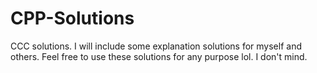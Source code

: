 # CPP-Solutions

CCC solutions. I will include some explanation solutions for myself and others. Feel free to use these solutions for any purpose lol. I don't mind.
